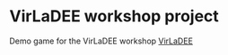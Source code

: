 # VirLaDEE workshop project
Demo game for the VirLaDEE workshop [VirLaDEE](https://www.linkedin.com/in/virladee-erasmus-plus-project-71719a209/?original_referer=https%3A%2F%2Fwww%2Egoogle%2Ecom%2F&originalSubdomain=dk)
